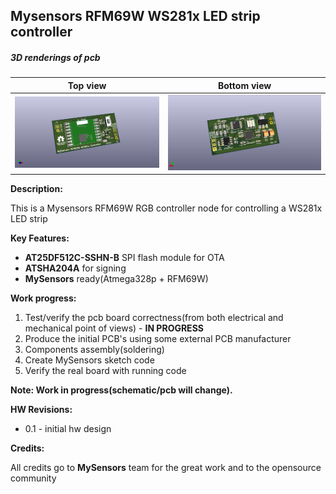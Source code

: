 ## Mysensors RFM69W WS281x LED strip controller

##### 3D renderings of pcb

Top view | Bottom view
------------ | -------------
![Alt text](3d/renderings/ws281x_led_strip_controller_top.png?raw=true "top view") | ![Alt text](3d/renderings/ws281x_led_strip_controller_bottom.png?raw=true "bottom view")



**Description:**

This is a Mysensors RFM69W RGB controller node for controlling a WS281x LED strip

**Key Features:**

 - **AT25DF512C-SSHN-B** SPI flash module for OTA
 - **ATSHA204A** for signing
 - **MySensors** ready(Atmega328p + RFM69W)

**Work progress:**

 1. Test/verify the pcb board correctness(from both electrical and mechanical point of views) - **IN PROGRESS**
 2. Produce the initial PCB's using some external PCB manufacturer
 3. Components assembly(soldering)
 4. Create MySensors sketch code
 5. Verify the real board with running code

**Note: Work in progress(schematic/pcb will change).**

**HW Revisions:**
 - 0.1 - initial hw design

**Credits:**
  
  All credits go to **MySensors** team for the great work and to the opensource community

